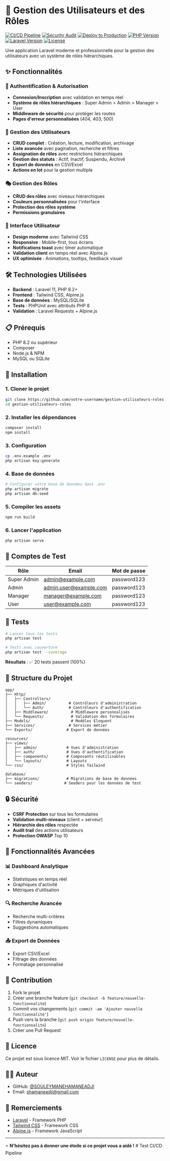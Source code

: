 # 🚀 Gestion des Utilisateurs et des Rôles

[![CI/CD Pipeline](https://github.com/SOULEYMANEHAMANEADJI/gestion-utilisateurs-roles/actions/workflows/ci.yml/badge.svg)](https://github.com/SOULEYMANEHAMANEADJI/gestion-utilisateurs-roles/actions/workflows/ci.yml)
[![Security Audit](https://github.com/SOULEYMANEHAMANEADJI/gestion-utilisateurs-roles/actions/workflows/security.yml/badge.svg)](https://github.com/SOULEYMANEHAMANEADJI/gestion-utilisateurs-roles/actions/workflows/security.yml)
[![Deploy to Production](https://github.com/SOULEYMANEHAMANEADJI/gestion-utilisateurs-roles/actions/workflows/deploy.yml/badge.svg)](https://github.com/SOULEYMANEHAMANEADJI/gestion-utilisateurs-roles/actions/workflows/deploy.yml)
[![PHP Version](https://img.shields.io/badge/PHP-8.2%2B-blue.svg)](https://php.net)
[![Laravel Version](https://img.shields.io/badge/Laravel-11.x-red.svg)](https://laravel.com)
[![License](https://img.shields.io/badge/License-MIT-green.svg)](LICENSE)

Une application Laravel moderne et professionnelle pour la gestion des utilisateurs avec un système de rôles hiérarchiques.

## ✨ Fonctionnalités

### 🔐 Authentification & Autorisation
- **Connexion/Inscription** avec validation en temps réel
- **Système de rôles hiérarchiques** : Super Admin > Admin > Manager > User
- **Middleware de sécurité** pour protéger les routes
- **Pages d'erreur personnalisées** (404, 403, 500)

### 👥 Gestion des Utilisateurs
- **CRUD complet** : Création, lecture, modification, archivage
- **Liste avancée** avec pagination, recherche et filtres
- **Assignation de rôles** avec restrictions hiérarchiques
- **Gestion des statuts** : Actif, Inactif, Suspendu, Archivé
- **Export de données** en CSV/Excel
- **Actions en lot** pour la gestion multiple

### 🎭 Gestion des Rôles
- **CRUD des rôles** avec niveaux hiérarchiques
- **Couleurs personnalisées** pour l'interface
- **Protection des rôles système**
- **Permissions granulaires**

### 🎨 Interface Utilisateur
- **Design moderne** avec Tailwind CSS
- **Responsive** : Mobile-first, tous écrans
- **Notifications toast** avec timer automatique
- **Validation client** en temps réel avec Alpine.js
- **UX optimisée** : Animations, tooltips, feedback visuel

## 🛠️ Technologies Utilisées

- **Backend** : Laravel 11, PHP 8.2+
- **Frontend** : Tailwind CSS, Alpine.js
- **Base de données** : MySQL/SQLite
- **Tests** : PHPUnit avec attributs PHP 8
- **Validation** : Laravel Requests + Alpine.js

## 📋 Prérequis

- PHP 8.2 ou supérieur
- Composer
- Node.js & NPM
- MySQL ou SQLite

## 🚀 Installation

### 1. Cloner le projet
```bash
git clone https://github.com/votre-username/gestion-utilisateurs-roles.git
cd gestion-utilisateurs-roles
```

### 2. Installer les dépendances
```bash
composer install
npm install
```

### 3. Configuration
```bash
cp .env.example .env
php artisan key:generate
```

### 4. Base de données
```bash
# Configurer votre base de données dans .env
php artisan migrate
php artisan db:seed
```

### 5. Compiler les assets
```bash
npm run build
```

### 6. Lancer l'application
```bash
php artisan serve
```

## 👤 Comptes de Test

| Rôle | Email | Mot de passe |
|------|-------|--------------|
| Super Admin | admin@example.com | password123 |
| Admin | admin.user@example.com | password123 |
| Manager | manager@example.com | password123 |
| User | user@example.com | password123 |

## 🧪 Tests

```bash
# Lancer tous les tests
php artisan test

# Tests avec couverture
php artisan test --coverage
```

**Résultats** : ✅ 20 tests passent (100%)

## 📁 Structure du Projet

```
app/
├── Http/
│   ├── Controllers/
│   │   ├── Admin/          # Contrôleurs d'administration
│   │   └── Auth/           # Contrôleurs d'authentification
│   ├── Middleware/          # Middleware personnalisés
│   └── Requests/            # Validation des formulaires
├── Models/                  # Modèles Eloquent
├── Services/               # Services métier
└── Exports/               # Export de données

resources/
├── views/
│   ├── admin/             # Vues d'administration
│   ├── auth/              # Vues d'authentification
│   ├── components/        # Composants réutilisables
│   └── layouts/           # Layouts
└── css/                   # Styles Tailwind

database/
├── migrations/            # Migrations de base de données
└── seeders/              # Seeders pour les données de test
```

## 🔒 Sécurité

- **CSRF Protection** sur tous les formulaires
- **Validation multi-niveaux** (client + serveur)
- **Hiérarchie des rôles** respectée
- **Audit trail** des actions utilisateurs
- **Protection OWASP** Top 10

## 🎯 Fonctionnalités Avancées

### 📊 Dashboard Analytique
- Statistiques en temps réel
- Graphiques d'activité
- Métriques d'utilisation

### 🔍 Recherche Avancée
- Recherche multi-critères
- Filtres dynamiques
- Suggestions automatiques

### 📤 Export de Données
- Export CSV/Excel
- Filtrage des données
- Formatage personnalisé

## 🤝 Contribution

1. Fork le projet
2. Créer une branche feature (`git checkout -b feature/nouvelle-fonctionnalite`)
3. Commit vos changements (`git commit -am 'Ajouter nouvelle fonctionnalité'`)
4. Push vers la branche (`git push origin feature/nouvelle-fonctionnalite`)
5. Créer une Pull Request

## 📝 Licence

Ce projet est sous licence MIT. Voir le fichier `LICENSE` pour plus de détails.

## 👨‍💻 Auteur

- GitHub: [@SOULEYMANEHAMANEADJI](https://github.com/SOULEYMANEHAMANEADJI/gestion-utilisateurs-roles.git)
- Email: shamaneadji@gmail.com

## 🙏 Remerciements

- [Laravel](https://laravel.com/) - Framework PHP
- [Tailwind CSS](https://tailwindcss.com/) - Framework CSS
- [Alpine.js](https://alpinejs.dev/) - Framework JavaScript

---

⭐ **N'hésitez pas à donner une étoile si ce projet vous a aidé !**
#   T e s t   C I / C D   P i p e l i n e  
 